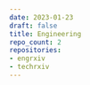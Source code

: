 ```yaml
---
date: 2023-01-23
draft: false
title: Engineering
repo_count: 2
repositories:
- engrxiv
- techrxiv
---
```




